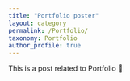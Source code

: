 ```yaml
---
title: "Portfolio poster"
layout: category
permalink: /Portfolio/
taxonomy: Portfolio
author_profile: true
---
```

This is a post related to Portfolio 🚀 
